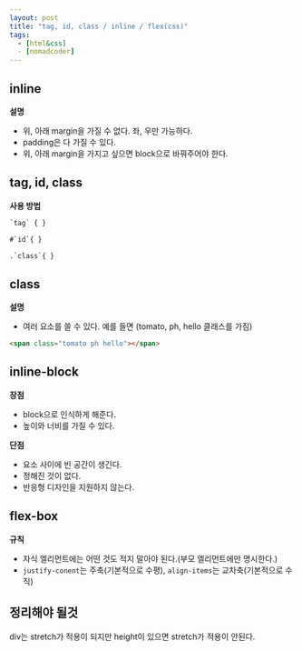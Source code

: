 ```yaml
---
layout: post
title: "tag, id, class / inline / flex(css)"
tags:
  - [html&css]
  - [nomadcoder]
---
```


## inline

**설명**

- 위, 아래 margin을 가질 수 없다. 좌, 우만 가능하다.
- padding은 다 가질 수 있다.
- 위, 아래 margin을 가지고 싶으면 block으로 바꿔주어야 한다.

## tag, id, class

**사용 방법**

```html
`tag` { }
```

```html
#`id`{ }
```

```html
.`class`{ }
```

## class

**설명**

- 여러 요소를 쓸 수 있다.
  예를 들면 (tomato, ph, hello 클래스를 가짐)

```html
<span class="tomato ph hello"></span>
```

## inline-block

**장점**

- block으로 인식하게 해준다.
- 높이와 너비를 가질 수 있다.

**단점**

- 요소 사이에 빈 공간이 생긴다.
- 정해진 것이 없다.
- 반응형 디자인을 지원하지 않는다.

## flex-box

**규칙**

- 자식 엘리먼트에는 어떤 것도 적지 말아야 된다.(부모 엘리먼트에만 명시한다.)
- `justify-conent`는 주축(기본적으로 수평), `align-items`는 교차축(기본적으로 수직)

## 정리해야 될것

div는 stretch가 적용이 되지만 height이 있으면 stretch가 적용이 안된다.
